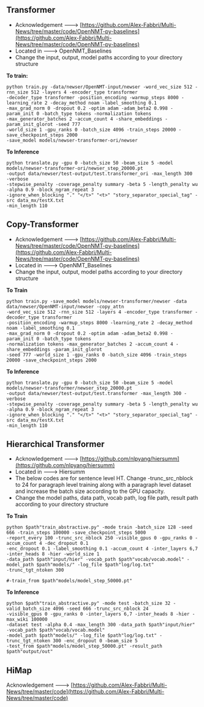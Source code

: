 ## Transformer

 - Acknowledgement ---> [https://github.com/Alex-Fabbri/Multi-News/tree/master/code/OpenNMT-py-baselines](https://github.com/Alex-Fabbri/Multi-News/tree/master/code/OpenNMT-py-baselines)
- Located in ---> OpenNMT_Baselines
- Change the input, output, model paths according to your directory structure

**To train:**

    python train.py -data/newser/OpenNMT-input/newser -word_vec_size 512 -rnn_size 512 -layers 4 -encoder_type transformer 
    -decoder_type transformer -position_encoding -warmup_steps 8000 -learning_rate 2 -decay_method noam -label_smoothing 0.1 
    -max_grad_norm 0 -dropout 0.2 -optim adam -adam_beta2 0.998 -param_init 0 -batch_type tokens -normalization tokens 
    -max_generator_batches 2 -accum_count 4 -share_embeddings -param_init_glorot -seed 777
    -world_size 1 -gpu_ranks 0 -batch_size 4096 -train_steps 20000 -save_checkpoint_steps 2000 
    -save_model models/newser-transformer-ori/newser
**To Inference**

    python translate.py -gpu 0 -batch_size 50 -beam_size 5 -model models/newser-transformer-ori/newser_step_20000.pt
    -output data/newser/test-output/test.transformer_ori -max_length 300  -verbose
    -stepwise_penalty -coverage_penalty summary -beta 5 -length_penalty wu -alpha 0.9 -block_ngram_repeat 3
    -ignore_when_blocking "." "</t>" "<t>" "story_separator_special_tag" -src data_mx/testX.txt 
    -min_length 110

## Copy-Transformer

 - Acknowledgement ---> [https://github.com/Alex-Fabbri/Multi-News/tree/master/code/OpenNMT-py-baselines](https://github.com/Alex-Fabbri/Multi-News/tree/master/code/OpenNMT-py-baselines)
- Located in ---> OpenNMT_Baselines
- Change the input, output, model paths according to your directory structure

**To Train**

    python train.py -save_model models/newser-transformer/newser -data data/newser/OpenNMT-input/newser -copy_attn
    -word_vec_size 512 -rnn_size 512 -layers 4 -encoder_type transformer -decoder_type transformer 
    -position_encoding -warmup_steps 8000 -learning_rate 2 -decay_method noam -label_smoothing 0.1
    -max_grad_norm 0 -dropout 0.2 -optim adam -adam_beta2 0.998 -param_init 0 -batch_type tokens
    -normalization tokens -max_generator_batches 2 -accum_count 4 -share_embeddings -param_init_glorot
    -seed 777 -world_size 1 -gpu_ranks 0 -batch_size 4096 -train_steps 20000 -save_checkpoint_steps 2000

**To Inference**

    python translate.py -gpu 0 -batch_size 50 -beam_size 5 -model models/newser-transformer/newser_step_20000.pt
    -output data/newser/test-output/test.transformer -max_length 300 -verbose
    -stepwise_penalty -coverage_penalty summary -beta 5 -length_penalty wu -alpha 0.9 -block_ngram_repeat 3
    -ignore_when_blocking "." "</t>" "<t>" "story_separator_special_tag" -src data_mx/testX.txt
    -min_length 110


## Hierarchical Transformer

 - Acknowledgement ---> [https://github.com/nlpyang/hiersumm](https://github.com/nlpyang/hiersumm)
 - Located in ---> Hiersumm
 - The below codes are for sentence level HT. Change -trunc_src_nblock to 24 for paragraph level training along with a paragraph level dataset and increase the batch size according to the GPU capacity.
 - Change the model paths, data path, vocab path, log file path, result path according to your directory structure
 
**To Train**

    python $path"train_abstractive.py" -mode train -batch_size 128 -seed 666 -train_steps 100000 -save_checkpoint_steps 5000 
    -report_every 100 -trunc_src_nblock 250 -visible_gpus 0 -gpu_ranks 0 -accum_count 4 -dec_dropout 0.1 
    -enc_dropout 0.1 -label_smoothing 0.1 -accum_count 4 -inter_layers 6,7 -inter_heads 8 -hier -world_size 1 
    -data_path $path"input/hier" -vocab_path $path"vocab/vocab.model" -model_path $path"models/" -log_file $path"log/log.txt" 
    -trunc_tgt_ntoken 300
    
    #-train_from $path"models/model_step_50000.pt"

**To Inference**

    python $path"train_abstractive.py" -mode test -batch_size 32 -valid_batch_size 4096 -seed 666 -trunc_src_nblock 24 
    -visible_gpus 0 -gpu_ranks 0 -inter_layers 6,7 -inter_heads 8 -hier -max_wiki 100000
    -dataset test -alpha 0.4 -max_length 300 -data_path $path"input/hier" -vocab_path $path"vocab/vocab.model" 
    -model_path $path"models/" -log_file $path"log/log.txt" -trunc_tgt_ntoken 300 -enc_dropout 0 -beam_size 5 
    -test_from $path"models/model_step_50000.pt" -result_path $path"output/out" 
    
 ## HiMap
Acknowledgement --->    [https://github.com/Alex-Fabbri/Multi-News/tree/master/code](https://github.com/Alex-Fabbri/Multi-News/tree/master/code)
